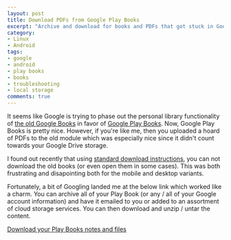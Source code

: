 ```yaml
---
layout: post
title: Download PDFs from Google Play Books
excerpt: "Archive and download for books and PDFs that got stuck in Google Books."
category:
- Linux
- Android
tags:
- google
- android
- play books
- books
- troubleshooting
- local storage
comments: true
---
```


It seems like Google is trying to phase out the personal library functionality of [the old Google Books](https://books.google.com/) in favor of 
[Google Play Books](https://play.google.com/books).  Now, Google Play Books is pretty nice.  However, if you're like me, then you uploaded a 
hoard of PDFs to the old module which was especially nice since it didn't count towards your Google Drive storage.

I found out recently that using [standard download 
instructions](https://www.google.com/webhp?sourceid=chrome-instant&ion=1&espv=2&ie=UTF-8#q=how%20to%20download%20play%20books%20offline), you 
can not download the old books (or even open them in some cases).  This was both frustrating and disapointing both for the mobile and desktop 
variants.

Fortunately, a bit of Googling landed me at the below link which worked like a charm.  You can archive all of your Play Book (or any / all of 
your Google account information) and have it emailed to you or added to an assortment of cloud storage services.  You can then download and 
unzip / untar the content.

[Download your Play Books notes and files](https://support.google.com/googleplay/answer/6006461?hl=en&ref_topic=6029676)
